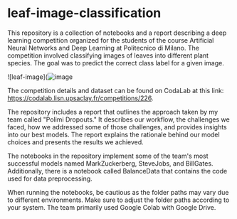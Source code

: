 # leaf-image-classification

This repository is a collection of notebooks and a report describing a deep learning competition organized for the students of the course Artificial Neural Networks and Deep Learning at Politecnico di Milano. The competition involved classifying images of leaves into different plant species. The goal was to predict the correct class label for a given image.

![leaf-image](![image](https://github.com/danimanfre/leaf-image-classification/assets/60256100/40fdd3cf-98f6-4696-8cc2-5db2274cf8c2)


The competition details and dataset can be found on CodaLab at this link: https://codalab.lisn.upsaclay.fr/competitions/226.

The repository includes a report that outlines the approach taken by my team called "Polimi Dropouts." It describes our workflow, the challenges we faced, how we addressed some of those challenges, and provides insights into our best models. The report explains the rationale behind our model choices and presents the results we achieved.

The notebooks in the repository implement some of the team's most successful models named MarkZuckerberg, SteveJobs, and BillGates. Additionally, there is a notebook called BalanceData that contains the code used for data preprocessing.

When running the notebooks, be cautious as the folder paths may vary due to different environments. Make sure to adjust the folder paths according to your system. The team primarily used Google Colab with Google Drive.
